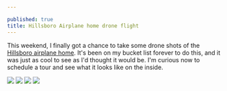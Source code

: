```yaml
---

published: true
title: Hillsboro Airplane home drone flight
---
```

This weekend, I finally got a chance to take some drone shots of the [Hillsboro airplane home](http://www.oregonlive.com/hg/index.ssf/2016/04/airplane_home_hillsboro_portla.html). It's been on my bucket list forever to do this, and it was just as cool to see as I'd thought it would be. I'm curious now to schedule a tour and see what it looks like on the inside.

![]({{site.cdn_path}}/2017/05/28/1.jpg)
![]({{site.cdn_path}}/2017/05/28/2.jpg)
![]({{site.cdn_path}}/2017/05/28/3.jpg)
![]({{site.cdn_path}}/2017/05/28/4.jpg)
